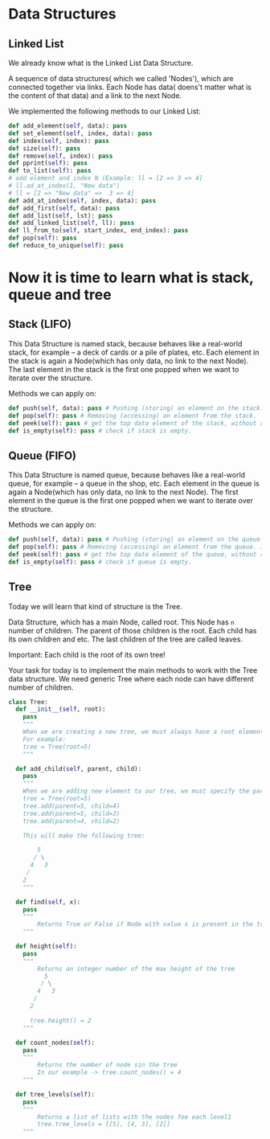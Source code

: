 # Data Structures

## Linked List

We already know what is the Linked List Data Structure.

A sequence of data structures( which we called 'Nodes'), which are connected together via links. Each Node has data( doens't matter what is
the content of that data) and a link to the next Node.

We implemented the following methods to our Linked List:

```python
def add_element(self, data): pass
def set_element(self, index, data): pass
def index(self, index): pass
def size(self): pass
def remove(self, index): pass
def pprint(self): pass
def to_list(self): pass
# add element and index N (Example: ll = [2 => 3 => 4]
# ll.ad_at_index(1, "New data")
# ll = [2 => "New data" =>  3 => 4]
def add_at_index(self, index, data): pass
def add_first(self, data): pass
def add_list(self, lst): pass
def add_linked_list(self, ll): pass
def ll_from_to(self, start_index, end_index): pass
def pop(self): pass
def reduce_to_unique(self): pass
```

# Now it is time to learn what is stack, queue and tree

## Stack (LIFO)

This Data Structure is named stack, because behaves like a real-world stack, for example – a deck of cards or a pile of plates, etc. Each element in the stack is again a Node(which has only data, no link to the next Node). The last element in the stack is the first one popped when we want to iterate over the structure.

Methods we can apply on:

```python
def push(self, data): pass # Pushing (storing) an element on the stack. In Python we can use stack.append(element)
def pop(self): pass # Removing (accessing) an element from the stack.
def peek(self): pass # get the top data element of the stack, without removing it.
def is_empty(self): pass # check if stack is empty.
```

## Queue (FIFO)

This Data Structure is named queue, because behaves like a real-world queue, for example – a queue in the shop, etc. Each element in the queue is again a Node(which has only data, no link to the next Node). The first element in the queue is the first one popped when we want to iterate over the structure.

Methods we can apply on:

```python
def push(self, data): pass # Pushing (storing) an element on the queue. Append!
def pop(self): pass # Removing (accessing) an element from the queue. In Python - queue.popleft() !
def peek(self): pass # get the top data element of the queue, without removing it.
def is_empty(self): pass # check if queue is empty.
```

## Tree

Today we will learn that kind of structure is the Tree.

Data Structure, which has a main Node, called root. This Node has `n` number of children. The parent of those children is the root. Each child has its own children and etc. The last children of the tree are called leaves.

Important: Each child is the root of its own tree!

Your task for today is to implement the main methods to work with the Tree data structure. We need generic Tree where each node can have different number of children.

```python
class Tree:
  def __init__(self, root):
    pass
    """
    When we are creating a new tree, we must always have a root element.
    For example:
    tree = Tree(root=5)
    """

  def add_child(self, parent, child):
    pass
    """
    When we are adding new element to our tree, we must specify the parent:
    tree = Tree(root=5)
    tree.add(parent=5, child=4)
    tree.add(parent=5, child=3)
    tree.add(parent=4, child=2)

    This will make the following tree:

        5
       / \
      4   3
     /
    2
    """

  def find(self, x):
    pass
    """
        Returns True or False if Node with value x is present in the tree
    """

  def height(self):
    pass
    """
        Returns an integer number of the max height of the tree
          5
         / \
        4   3
       /
      2

      tree.height() = 2
    """

  def count_nodes(self):
    pass
    """
        Returns the number of node sin the tree
        In our example -> tree.count_nodes() = 4
    """

  def tree_levels(self):
    pass
    """
        Returns a list of lists with the nodes foe each level1
        tree.tree_levels = [[5], [4, 3], [2]]
    """



```

